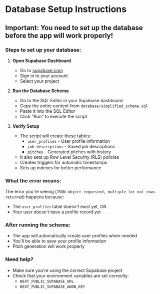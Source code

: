 # Database Setup Instructions

## Important: You need to set up the database before the app will work properly!

### Steps to set up your database:

1. **Open Supabase Dashboard**
   - Go to [supabase.com](https://supabase.com)
   - Sign in to your account
   - Select your project

2. **Run the Database Schema**
   - Go to the SQL Editor in your Supabase dashboard
   - Copy the entire content from `database/simplified_schema.sql`
   - Paste it into the SQL Editor
   - Click "Run" to execute the script

3. **Verify Setup**
   - The script will create these tables:
     - `user_profiles` - User profile information
     - `job_descriptions` - Saved job descriptions  
     - `pitches` - Generated pitches with history
   - It also sets up Row Level Security (RLS) policies
   - Creates triggers for automatic timestamps
   - Sets up indexes for better performance

### What the error means:
The error you're seeing (`JSON object requested, multiple (or no) rows returned`) happens because:
- The `user_profiles` table doesn't exist yet, OR
- Your user doesn't have a profile record yet

### After running the schema:
- The app will automatically create user profiles when needed
- You'll be able to save your profile information
- Pitch generation will work properly

### Need help?
- Make sure you're using the correct Supabase project
- Check that your environment variables are set correctly:
  - `NEXT_PUBLIC_SUPABASE_URL`
  - `NEXT_PUBLIC_SUPABASE_ANON_KEY`
